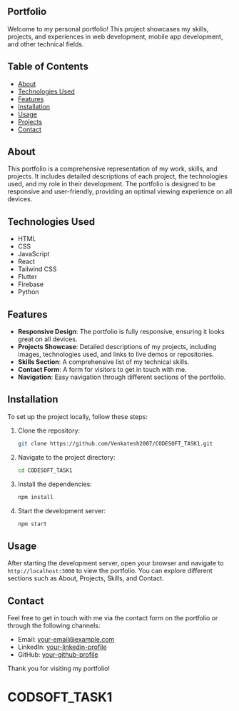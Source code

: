 ## Portfolio

Welcome to my personal portfolio! This project showcases my skills, projects, and experiences in web development, mobile app development, and other technical fields.

## Table of Contents
- [About](#about)
- [Technologies Used](#technologies-used)
- [Features](#features)
- [Installation](#installation)
- [Usage](#usage)
- [Projects](#projects)
- [Contact](#contact)

## About
This portfolio is a comprehensive representation of my work, skills, and projects. It includes detailed descriptions of each project, the technologies used, and my role in their development. The portfolio is designed to be responsive and user-friendly, providing an optimal viewing experience on all devices.

## Technologies Used
- HTML
- CSS
- JavaScript
- React
- Tailwind CSS
- Flutter
- Firebase
- Python

## Features
- **Responsive Design**: The portfolio is fully responsive, ensuring it looks great on all devices.
- **Projects Showcase**: Detailed descriptions of my projects, including images, technologies used, and links to live demos or repositories.
- **Skills Section**: A comprehensive list of my technical skills.
- **Contact Form**: A form for visitors to get in touch with me.
- **Navigation**: Easy navigation through different sections of the portfolio.

## Installation
To set up the project locally, follow these steps:

1. Clone the repository:
   ```bash
   git clone https://github.com/Venkatesh2007/CODESOFT_TASK1.git
   ```
2. Navigate to the project directory:
   ```bash
   cd CODESOFT_TASK1
   ```
3. Install the dependencies:
   ```bash
   npm install
   ```
4. Start the development server:
   ```bash
   npm start
   ```

## Usage
After starting the development server, open your browser and navigate to `http://localhost:3000` to view the portfolio. You can explore different sections such as About, Projects, Skills, and Contact.


## Contact
Feel free to get in touch with me via the contact form on the portfolio or through the following channels:

- Email: your-email@example.com
- LinkedIn: [your-linkedin-profile](https://www.linkedin.com/in/badamvenkatesh)
- GitHub: [your-github-profile](https://github.com/Venkatesh2007)

Thank you for visiting my portfolio!
# CODSOFT_TASK1
